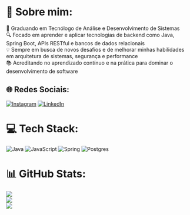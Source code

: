 # 💫 Sobre mim:

🚀 Graduando em Tecnólogo de Análise e Desenvolvimento de Sistemas<br>🔍 Focado em aprender e aplicar tecnologias de backend como Java, Spring Boot, APIs RESTful e bancos de dados relacionais<br>💡 Sempre em busca de novos desafios e de melhorar minhas habilidades em arquitetura de sistemas, segurança e performance<br>📚 Acreditando no aprendizado contínuo e na prática para dominar o desenvolvimento de software

## 🌐 Redes Sociais:

[![Instagram](https://img.shields.io/badge/Instagram-%23E4405F.svg?logo=Instagram&logoColor=white)](https://instagram.com/willianmv_) [![LinkedIn](https://img.shields.io/badge/LinkedIn-%230077B5.svg?logo=linkedin&logoColor=white)](https://www.linkedin.com/in/willian-marques-51a2a31b7/)

# 💻 Tech Stack:

![Java](https://img.shields.io/badge/java-%23ED8B00.svg?style=flat&logo=openjdk&logoColor=white) ![JavaScript](https://img.shields.io/badge/javascript-%23323330.svg?style=flat&logo=javascript&logoColor=%23F7DF1E) ![Spring](https://img.shields.io/badge/spring-%236DB33F.svg?style=flat&logo=spring&logoColor=white) ![Postgres](https://img.shields.io/badge/postgres-%23316192.svg?style=flat&logo=postgresql&logoColor=white)

# 📊 GitHub Stats:

![](https://github-readme-stats.vercel.app/api?username=willianmv&theme=dark&hide_border=false&include_all_commits=true&count_private=false)<br/>
![](https://github-readme-streak-stats.herokuapp.com/?user=willianmv&theme=dark&hide_border=false)<br/>
![](https://github-readme-stats.vercel.app/api/top-langs/?username=willianmv&theme=dark&hide_border=false&include_all_commits=true&count_private=false&layout=compact)

<!-- Proudly created with GPRM ( https://gprm.itsvg.in ) -->
